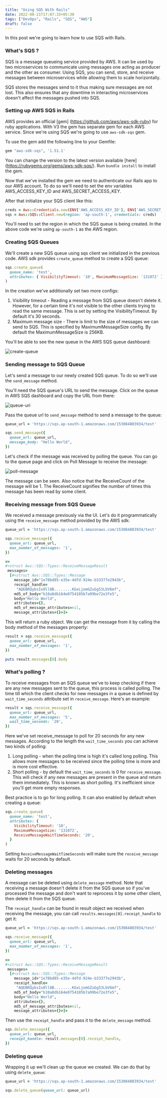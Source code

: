 ```yaml
---
title: "Using SQS With Rails"
date: 2022-08-21T17:07:33+05:30
tags: ["DevOps", "Rails", "SQS", "AWS"]
draft: false
---
```


In this post we're going to learn how to use SQS with Rails.

### What's SQS ?

SQS is a message queueing service provided by AWS. It can be used by two microservices to communicate using messages one acting as producer and the other as consumer. Using SQS, you can send, store, and receive messages between microservices while allowing them to scale horizontally.

SQS stores the messages send to it thus making sure messages are not lost. This also ensures that any downtime in interacting microservices doesn't affect the messages pushed into SQS.

### Setting up AWS SQS in Rails

AWS provides an official [gem] (https://github.com/aws/aws-sdk-ruby) for ruby applications. With V3 the gem has separate gem for each AWS service. Since we're using SQS we're going to use `aws-sdk-sqs` gem.

To use the gem add the following line to your Gemfile:

```ruby
gem "aws-sdk-sqs", '1.51.1'
```

You can change the version to the latest version available [here] (https://rubygems.org/gems/aws-sdk-sqs/). Run `bundle install` to install the gem.

Now that we've installed the gem we need to authenticate our Rails app to our AWS account. To do so we'll need to set the env variables AWS_ACCESS_KEY_ID and AWS_SECRET_ACCESS_KEY.

After that initialize your SQS client like this:

```ruby
creds = Aws::Credentials.new(ENV['AWS_ACCESS_KEY_ID'], ENV['AWS_SECRET_ACCESS_KEY'])
sqs = Aws::SQS::Client.new(region: 'ap-south-1', credentials: creds)
```

You'll need to set the region in which the SQS queue is being created. In the above code we're using `ap-south-1` as the AWS region.

### Creating SQS Queues

We'll create a new SQS queue using sqs client we initialized in the previous code. AWS sdk provides `create_queue` method to create a SQS queue:

```ruby
sqs.create_queue(
  queue_name: 'test',
  attributes: { VisibilityTimeout: '10', MaximumMessageSize: '131072' }
)
```

In the creation we've additionally set two more configs:

1. Visibility timeout - Reading a message from SQS queue doesn't delete it. However, for a certain time it's not visible to the other clients trying to read the same message. This is set by setting the VisibilityTimeout. By default it's 30 seconds.
2. Maximum message size - There is limit to the size of messages we can send to SQS. This is specified by MaximumMessageSize config. By default the MaximumMessageSize is 256KB.

You'll be able to see the new queue in the AWS SQS queue dashboard:

![create-queue](/using-sqs-with-rails/create-queue.png)

### Sending message to SQS Queue

Let's send a message to our newly created SQS queue. To do so we'll use the `send_message` method.

You'll need the SQS queue's URL to send the message. Click on the queue in AWS SQS dashboard and copy the URL from there:

![queue-uri](/using-sqs-with-rails/queue-uri.png)

Pass the queue url to `send_message` method to send a message to the queue:

```ruby
queue_url = 'https://sqs.ap-south-1.amazonaws.com/153084803934/test'

sqs.send_message({
  queue_url: queue_url,
  message_body: "Hello World",
})
```

Let's check if the message was received by polling the queue. You can go to the queue page and click on Poll Message to receive the message:

![poll-message](/using-sqs-with-rails/poll-message.png)

The message can be seen. Also notice that the ReceiveCount of the message will be 1. The ReceiveCount signifies the number of times this message has been read by some client.

### Receiving message from SQS Queue

We received a message previously via the UI. Let's do it programmatically using the `receive_message` method provided by the AWS sdk:

```ruby
queue_url = 'https://sqs.ap-south-1.amazonaws.com/153084803934/test'

sqs.receive_message({
  queue_url: queue_url,
  max_number_of_messages: '1',
})

=>
#<struct Aws::SQS::Types::ReceiveMessageResult
 messages=
  [#<struct Aws::SQS::Types::Message
    message_id="1e78bd85-e35e-4dfd-924e-b33377e2943b",
    receipt_handle=
     "AQEBRQybsIx0ll8B........KGxLjomGZuGg53LbV6mf",
    md5_of_body="b10a8db164e0754105b7a99be72e3fe5",
    body="Hello World",
    attributes={},
    md5_of_message_attributes=nil,
    message_attributes={}>]>
```

This will return a ruby object. We can get the message from it by calling the body method of the messages property:

```ruby
result = sqs.receive_message({
  queue_url: queue_url,
  max_number_of_messages: '1',
})

puts result.messages[0].body
```

### What's polling ?

To receive messages from an SQS queue we've to keep checking if there are any new messages sent to the queue, this process is called polling. The time till which the client checks for new messages in a queue is defined by `wait_time_seconds` attribute set in `receive_message`. Here's an example:

```ruby
result = sqs.receive_message({
  queue_url: queue_url,
  max_number_of_messages: '5',
  wait_time_seconds: '20',
})
```

Here we've set receive_message to poll for 20 seconds for any new messages. According to the length the `wait_time_seconds` you can achieve two kinds of polling:

1. Long polling - when the polling time is high it's called long polling. This allows more messages to be received since the polling time is more and is more cost effective.
2. Short polling - by default the `wait_time_seconds` is 0 for `receive_message`. This will check if any new messages are present in the queue and return them immediately. This is known as short polling. It's inefficient since you'll get more empty responses.

Best practice is to go for long polling. It can also enabled by default when creating a queue:

```ruby
sqs.create_queue(
  queue_name: 'test',
  attributes: {
    VisibilityTimeout: '10',
    MaximumMessageSize: '131072',
    ReceiveMessageWaitTimeSeconds: '20',
  }
)
```

Setting `ReceiveMessageWaitTimeSeconds` will make sure the `receive_message` waits for 20 seconds by default.

### Deleting messages

A message can be deleted using `delete_message` method. Note that receiving a message doesn't delete it from the SQS queue so if you've processed the message and don't want to reprocess it by some other client, then delete it from the SQS queue.

The `receipt_handle` can be found in result object we received when receiving the message, you can call `results.messages[0].receipt_handle` to get it:

```ruby
queue_url = 'https://sqs.ap-south-1.amazonaws.com/153084803934/test'

sqs.receive_message({
  queue_url: queue_url,
  max_number_of_messages: '1',
})

=>
#<struct Aws::SQS::Types::ReceiveMessageResult
 messages=
  [#<struct Aws::SQS::Types::Message
    message_id="1e78bd85-e35e-4dfd-924e-b33377e2943b",
    receipt_handle=
     "AQEBRQybsIx0ll8B........KGxLjomGZuGg53LbV6mf",
    md5_of_body="b10a8db164e0754105b7a99be72e3fe5",
    body="Hello World",
    attributes={},
    md5_of_message_attributes=nil,
    message_attributes={}>]>
```

Then use the `receipt_handle` and pass it to the `delete_message` method.

```ruby
sqs.delete_message({
  queue_url: queue_url,
  receipt_handle: result.messages[0].receipt_handle,
})
```

### Deleting queue

Wrapping it up we'll clean up the queue we created. We can do that by using `delete_queue`:

```ruby
queue_url = 'https://sqs.ap-south-1.amazonaws.com/153084803934/test'

sqs.delete_queue(queue_url: queue_url)
```
